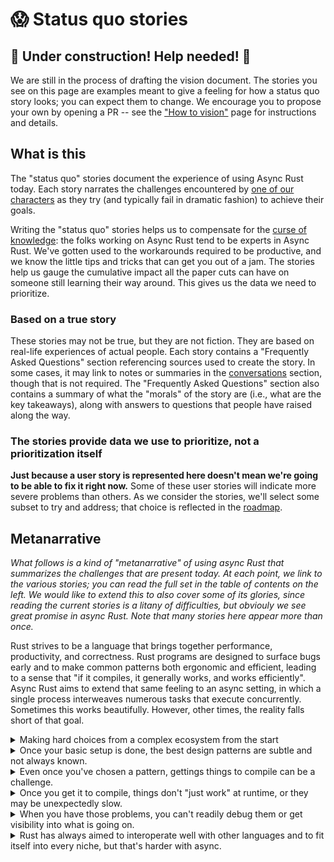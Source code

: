 # 😱 Status quo stories

## 🚧 Under construction! Help needed! 🚧

We are still in the process of drafting the vision document. The stories you see on this page are examples meant to give a feeling for how a status quo story looks; you can expect them to change. We encourage you to propose your own by opening a PR -- see the ["How to vision"][htv] page for instructions and details.

[htv]: ./how_to_vision.md

## What is this

The "status quo" stories document the experience of using Async Rust today. Each story narrates the challenges encountered by [one of our characters][cc] as they try (and typically fail in dramatic fashion) to achieve their goals.

[cc]: ./characters.md

Writing the "status quo" stories helps us to compensate for the [curse of knowledge][cok]: the folks working on Async Rust tend to be experts in Async Rust. We've gotten used to the workarounds required to be productive, and we know the little tips and tricks that can get you out of a jam. The stories help us gauge the cumulative impact all the paper cuts can have on someone still learning their way around. This gives us the data we need to prioritize.

[cok]: https://en.wikipedia.org/wiki/Curse_of_knowledge

### Based on a true story

These stories may not be true, but they are not fiction. They are based on real-life experiences of actual people. Each story contains a "Frequently Asked Questions" section referencing sources used to create the story. In some cases, it may link to notes or summaries in the [conversations] section, though that is not required. The "Frequently Asked Questions" section also contains a summary of what the "morals" of the story are (i.e., what are the key takeaways), along with answers to questions that people have raised along the way.

[conversations]: ../conversations.md

### The stories provide data we use to prioritize, not a prioritization itself

**Just because a user story is represented here doesn't mean we're going to be able to fix it right now.** Some of these user stories will indicate more severe problems than others. As we consider the stories, we'll select some subset to try and address; that choice is reflected in the [roadmap].

[roadmap]: ./roadmap.md

## Metanarrative

*What follows is a kind of "metanarrative" of using async Rust that summarizes the challenges that are present today. At each point, we link to the various stories; you can read the full set in the table of contents on the left. We would like to extend this to also cover some of its glories, since reading the current stories is a litany of difficulties, but obviouly we see great promise in async Rust. Note that many stories here appear more than once.*

Rust strives to be a language that brings together performance, productivity, and correctness. Rust programs are designed to surface bugs early and to make common patterns both ergonomic and efficient, leading to a sense that "if it compiles, it generally works, and works efficiently". Async Rust aims to extend that same feeling to an async setting, in which a single process interweaves numerous tasks that execute concurrently. Sometimes this works beautifully. However, other times, the reality falls short of that goal. 

<details><summary>Making hard choices from a complex ecosystem from the start</summary>

The problems begin from the very first moment a user starts to try out async Rust. The async Rust support in Rust itself is very basic, consisting only of the core Future mechanism. Everything else -- including the basic async runtimes themselves -- lives in user space. This means that users must make a number of choices rom the very beginning:

* what runtime to use
    * [Barbara makes their first foray into async](status_quo/barbara_makes_their_first_steps_into_async.md)
    * [Niklaus wants to share knowledge](status_quo/niklaus_wants_to_share_knowledge.md)
* what http libraries to use
    * [Barbara anguishes over http](status_quo/barbara_anguishes_over_http.md)
* basic helpers and utility crates are hard to find, and there are many choices, often with subtle differences between them
    * [Barbara needs async helpers](status_quo/barbara_needs_async_helpers.md)
* Furthermore, the async ecosystem is fractured. Choosing one library may entail choosing a specific runtime. Sometimes you may wind up with multiple runtimes running at once.
    * [Alan started trusting the rust compiler but then async](status_quo/alan_started_trusting_the_rust_compiler_but_then_async.md)
    * [Barbara needs async helpers](status_quo/barbara_needs_async_helpers.md)
    * 🚧 Need a story about multiple runtimes working together
* There is a lack of common, standardized abstractions, which means that often there are multiple attempts to establish common traits and different libraries will employ a distinct subset.
    * [`Sink` is not implemented by async-std websockets](status_quo/alan_tries_a_socket_sink.md) 
    * 🚧 No standardized lower-level traits for read, write, iterators in an async setting
    * 🚧 Lack of widely used higher-level abstractions (like those tower aims to provide)
    * 🚧 Tokio doesn't support the futures `Stream` trait because of stability concerns
* Some of the problems are due to the design of Rust itself. The coherence rules in particular.
    * 🚧 Write about how coherence makes it impossible to establish 

</details>

<details><summary>Once your basic setup is done, the best design patterns are subtle and not always known.</summary>

Writing async programs turns out to have all kinds of subtle tradeoffs. Rust aims to be a language that gives its users control, but that also means that users wind up having to make a lot of choices, and we don't give them much guidance.

* If you need synchronization, you might want an async lock, but you might want a synchronous lock, it's hard to know.
    * [Alan thinks he needs async locks](status_quo/alan_thinks_he_needs_async_locks.md)
* Mixing sync and async code is tricky and it's not always obvious how to do it -- something it's not even clear what is "sync" (how long does a loop have to run before you can consider it blocking?)
    * [Barbara bridges sync and async](status_quo/barbara_bridges_sync_and_async.md)
    * [Barbara compares some C++ code](status_quo/barbara_compares_some_cpp_code.md)
* There are often many options for doing things like writing futures or other core concepts; which libraries or patterns are best?
    * [Barbara needs async helpers](status_quo/barbara_needs_async_helpers.md)
    * [Grace wants to integrate c api](status_quo/grace_wants_to_integrate_c_api.html#the-second-problem-doing-this-many-times)
    * [Barbara plays with async](status_quo/barbara_plays_with_async.md), where she tries a number of combinations before she lands on `Box::pin(async move { .. })`
* If you would to have data or task parallel operations, it's not always obvious how to do that
    * [Barbara plays with async](status_quo/barbara_plays_with_async.md)
    * [Barbara tries async streams](status_quo/barbara_tries_async_streams.md)
    * [Niklaus builds a hydrodynamic simulator](status_quo/niklaus_simulates_hydrodynamics.md)
* Sometimes it's hard to understand what will happen when the code runs
    * [Grace wants to integrate c api](status_quo/grace_wants_to_integrate_c_api.html#the-second-problem-doing-this-many-times)
    * [Barbara bridges sync and async](status_quo/barbara_bridges_sync_and_async.md)
* Sometimes async may not even be the right solution
    * [Niklaus builds a hydrodynamic simulator](status_quo/niklaus_simulates_hydrodynamics.md)

</details>

<details><summary>Even once you've chosen a pattern, gettings things to compile can be a challenge.</summary>

* Async fn doesn't work everywhere
    * [not in traits](status_quo/alan_needs_async_in_traits.md)
    * not in closures -- [barbara plays with async](status_quo/barbara_plays_with_async.md)
    * [barbara needs async helpers](status_quo/barbara_needs_async_helpers.md)
* Recursion doesn't work
    * [barbara needs async helpers](status_quo/barbara_needs_async_helpers.md)
* Things have to be Send all the time, some things can't live across an await
    * [send isn't what it means anymore](https://tomaka.medium.com/a-look-back-at-asynchronous-rust-d54d63934a1c)
    * [alan thinks he needs async locks](status_quo/alan_thinks_he_needs_async_locks.md)
* The tricks you know from Sync rust apply but don't quite work
    * e.g., Box::pin, not Box::new -- [barbara plays with async](status_quo/barbara_plays_with_async.md)
* Sometimes you have to add `boxed`
    * [Grace tries new libraries](status_quo/grace_tries_new_libraries.md)
* Writing strings is hard
    * [Grace wants to integrate a C API](status_quo/grace_wants_to_integrate_c_api.html#the-second-problem-doing-this-many-times)
* When you stray from the happy path, the complexity cliff is very steep
    * Working with Pin is really hard, but necessary in various scenarios
        * 🚧 Need a story about implementing async-read, async-write
        * [Alan hates writing a stream](status_quo/alan_hates_writing_a_stream.md)
    * It's easy to forget to invoke a waker
        * [Alan hates writing a stream](status_quo/alan_hates_writing_a_stream.html#-frequently-asked-questions)
        * [Grace deploys her service](status_quo/grace_deploys_her_service.md)
    * Ownership and borrowing rules get really complicated when async is involved
        * [Alan writes a web framework](status_quo/alan_writes_a_web_framework.md)
    * Sometimes you want `&mut` access that ends while the future is suspended
        * [Alan lost the world](status_quo/alan_lost_the_world.md)
        * [Ghostcell](status_quo/barbara_wants_to_use_ghostcell.md)
    * Writing executors is pretty non-trivial, things have to have references to one another in a way that is not very rusty
        * [barbara builds an async executor](status_quo/barbara_builds_an_async_executor.md)

</details>

<details><summary>Once you get it to compile, things don't "just work" at runtime, or they may be unexpectedly slow.</summary>

* Libraries are tied to particular runtimes and those runtimes can panic when combined, or require special setup
    * [Alan started trusting the rust compiler but then async](status_quo/alan_started_trusting_the_rust_compiler_but_then_async.md)
    * [Alan picks a web server](status_quo/alan_picks_web_server.md)
* Cancellation can in principle occur at any point in time, which leads to subtle bugs
    * [Alan builds a cache](status_quo/alan_builds_a_cache.md)
    * [Alan finds dropping database handles is hard](status_quo/alan_finds_database_drops_hard.md)
    * [Barbara gets burned by select](https://github.com/rust-lang/wg-async-foundations/pull/169)
* Dropping is synchronous but sometimes wants to do asynchronous things and block for them to complete
    * [Alan finds dropping database handles is hard](status_quo/alan_finds_database_drops_hard.md)
* Nested awaits mean that outer awaits cannot make progress
    * [Footgun with futures unordered](https://github.com/rust-lang/wg-async-foundations/issues/131)
* Async functions let you build up large futures that execute without allocation, which is great, but can be its own cost
    * [Alan iteratively regresses](status_quo/alan_iteratively_regresses.md)
    * [Alan runs into stack allocation trouble](status_quo/alan_runs_into_stack_trouble.md)
* It's easy to have async functions that inadvertently spend too long in between awaits
    * [Barbara compares some C++ code](status_quo/barbara_compares_some_cpp_code.md)

</details>

<details><summary>When you have those problems, you can't readily debug them or get visibility into what is going on.</summary>

* The state of the executor can be very opaque: what tasks exist? why are they blocked?
    * [Alan tries to debug a hang](status_quo/alan_tries_to_debug_a_hang.md)
    * [Barbara wants async insights](status_quo/barbara_wants_async_insights.md)
    * [Grace deploys her service](status_quo/grace_deploys_her_service.md)
* Stacktraces are full of gobbly gook and hard to read.
    * [Barbara trims a stacktrace](status_quo/barbara_trims_a_stacktrace.md)
* Tooling doesn't work as well with async or just plain doesn't exist.
    * [Grace waits for gdb](status_quo/grace_waits_for_gdb_next.md)
    * [Alan iteratively regresses](status_quo/alan_iteratively_regresses.md)

</details>

<details><summary>Rust has always aimed to interoperate well with other languages and to fit itself into every niche, but that's harder with async.</summary>

* Runtimes like tokio and async-std are not designed to "share ownership" of the event loop with foreign runtimes
    * [Alan has an event loop](status_quo/alan_has_an_event_loop.md)
* Embedded environments can have pretty stringent requirements; Future was designed to be minimal, but perhaps not minimal enough
    * [Barbara carefully discusses embedded future](status_quo/barbara_carefully_dismisses_embedded_future.md)
* Evolving specs for C and C++ require careful thought to integrate with async Rust's polling model 
    * 🚧 Convert [these notes on C++](https://hackmd.io/DnArulWbTKSx1_8mijsRuQ) into a status quo story 
    * 🚧 Write about the challenges of io-uring integration
* Advanced new techniques like [Ghostcell](status_quo/barbara_wants_to_use_ghostcell.md) may not fit into the traits as designed

</details>
